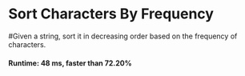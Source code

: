 # Sort Characters By Frequency

#Given a string, sort it in decreasing order based on the frequency of characters.

#### Runtime: 48 ms, faster than 72.20%

